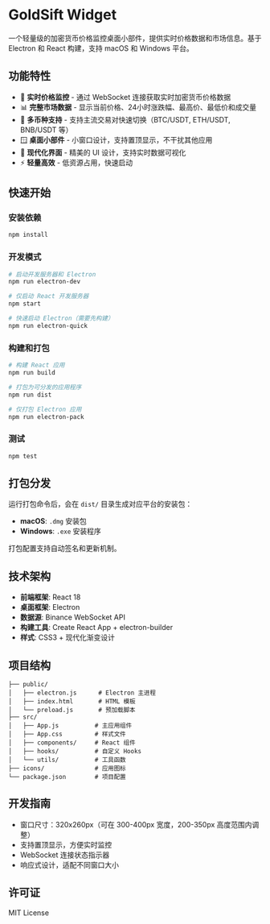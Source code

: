 # GoldSift Widget

一个轻量级的加密货币价格监控桌面小部件，提供实时价格数据和市场信息。基于 Electron 和 React 构建，支持 macOS 和 Windows 平台。

## 功能特性

- 🔄 **实时价格监控** - 通过 WebSocket 连接获取实时加密货币价格数据
- 📊 **完整市场数据** - 显示当前价格、24小时涨跌幅、最高价、最低价和成交量
- 🎯 **多币种支持** - 支持主流交易对快速切换（BTC/USDT, ETH/USDT, BNB/USDT 等）
- 🪟 **桌面小部件** - 小窗口设计，支持置顶显示，不干扰其他应用
- 🎨 **现代化界面** - 精美的 UI 设计，支持实时数据可视化
- ⚡ **轻量高效** - 低资源占用，快速启动

## 快速开始

### 安装依赖
```bash
npm install
```

### 开发模式
```bash
# 启动开发服务器和 Electron
npm run electron-dev

# 仅启动 React 开发服务器
npm start

# 快速启动 Electron（需要先构建）
npm run electron-quick
```

### 构建和打包
```bash
# 构建 React 应用
npm run build

# 打包为可分发的应用程序
npm run dist

# 仅打包 Electron 应用
npm run electron-pack
```

### 测试
```bash
npm test
```

## 打包分发

运行打包命令后，会在 `dist/` 目录生成对应平台的安装包：

- **macOS**: `.dmg` 安装包
- **Windows**: `.exe` 安装程序

打包配置支持自动签名和更新机制。

## 技术架构

- **前端框架**: React 18
- **桌面框架**: Electron
- **数据源**: Binance WebSocket API
- **构建工具**: Create React App + electron-builder
- **样式**: CSS3 + 现代化渐变设计

## 项目结构

```
├── public/
│   ├── electron.js      # Electron 主进程
│   ├── index.html       # HTML 模板
│   └── preload.js       # 预加载脚本
├── src/
│   ├── App.js          # 主应用组件
│   ├── App.css         # 样式文件
│   ├── components/     # React 组件
│   ├── hooks/          # 自定义 Hooks
│   └── utils/          # 工具函数
├── icons/              # 应用图标
└── package.json        # 项目配置
```

## 开发指南

- 窗口尺寸：320x260px（可在 300-400px 宽度，200-350px 高度范围内调整）
- 支持置顶显示，方便实时监控
- WebSocket 连接状态指示器
- 响应式设计，适配不同窗口大小

## 许可证

MIT License